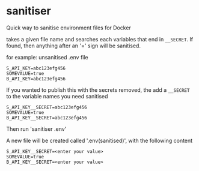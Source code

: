 # sanitiser
Quick way to sanitise environment files for Docker

takes a given file name and searches each variables that end in `__SECRET`. If found, then anything after an '=' sign will be sanitised.

for example: unsanitised .env file

    S_API_KEY=abc123efg456
    SOMEVALUE=true
    B_API_KEY=abc123efg456

If you wanted to publish this with the secrets removed, the add a `__SECRET` to the variable names you need sanitised

    S_API_KEY__SECRET=abc123efg456
    SOMEVALUE=true
    B_API_KEY__SECRET=abc123efg456

Then run 'sanitiser .env'

A new file will be created called '.env(sanitised)', with the following content

    S_API_KEY__SECRET=<enter your value>
    SOMEVALUE=true
    B_API_KEY__SECRET=<enter your value>
